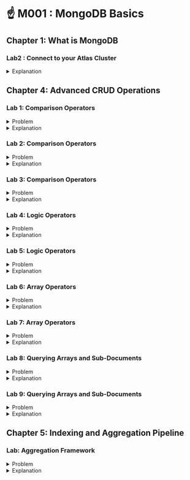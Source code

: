 # ☝ M001 : MongoDB Basics

## Chapter 1: What is MongoDB

### Lab2 : Connect to your Atlas Cluster

<details>

<summary>Explanation</summary>

1. atlas에 database 계정 생성 (<mark style="color:red;">**`username: m001-student`**</mark>`,` <mark style="color:red;">**`password: m001-mongodb-basic`**</mark>)
2. mongo shell로 mongo 클러스터 접속

```shell
mongo "mongodb+srv://sandbox.vlwl8hn.mongodb.net/admin" --username m001-student --password m001-mongodb-basic
```

</details>



## Chapter 4: Advanced CRUD Operations

### Lab 1: Comparison Operators

<details>

<summary>Problem</summary>

To complete this exercise connect to your Atlas cluster using the in-browser IDE space at the end of this chapter.

How many documents in the sample\_training.zips collection have fewer than 1000 people listed in the pop field?

Copy/paste the exact numeric value (without double quotes) of the result that you get into the response field.

</details>

<details>

<summary>Explanation</summary>

<mark style="color:green;">**8065**</mark>

To get this value use the following query:

```javascript
db.zips.find({ "pop": { "$lt": 1000 }}).count()
```

Use the $lt instead of $lte operator to exclude all documents that have exactly 1000 people listed in the pop field.

</details>



### Lab 2: Comparison Operators

<details>

<summary>Problem</summary>

To complete this exercise connect to your Atlas cluster using the in-browser IDE space at the end of this chapter.

What is the difference between the number of people born in 1998 and the number of people born after 1998 in the sample\_training.trips collection?

Enter the exact numeric value of the result that you get into the response field.

</details>

<details>

<summary>Explanation</summary>

<mark style="color:green;">**6**</mark>

You can use the following queries to get this value:

```javascript
db.trips.find({ "birth year": { "$gt": 1998 }}).count()
db.trips.find({ "birth year": 1998 }).count()
```

Use the $gt instead of $gte operator to exclude all 1998 births, and then see how many people were born in 1998 by using implicit equality, then subtract the two values to get the difference.

</details>



### Lab 3: Comparison Operators

<details>

<summary>Problem</summary>

Problem:

To complete this exercise connect to your Atlas cluster using the in-browser IDE space at the end of this chapter.

Using the sample\_training.routes collection find out which of the following statements will return all routes that have at least one stop in them?

**Attempts Remaining:**Correct Answer

Check all answers that apply:

* **`db.routes.find({ "stops": { "$gte": 0 }}).pretty()`**

<!---->

* **`db.routes.find({ "stops": { "$lt": 0 }}).pretty()`**

<!---->

* **`db.routes.find({ "stops": { "$ne": 0 }}).pretty()`**

<!---->

* **`db.routes.find({ "stops": { "$gt": 0 }}).pretty()`**

</details>

<details>

<summary>Explanation</summary>

* <mark style="color:green;">**`db.routes.find({ "stops": { "$gt": 0 }}).pretty()`**</mark>

This is **correct**.

The given query looks for strict equality where the stops field has to be greater than zero, thus excluding all zero stops.

* <mark style="color:green;">**`db.routes.find({ "stops": { "$ne": 0 }}).pretty()`**</mark>

This is **correct**.

This query will also work, given that there are no non-negative or non- numeric values in this collection. It returns all documents where the stops field is not equal to 0.

* **`db.routes.find({ "stops": { "$gte": 0 }}).pretty()`**

This is **incorrect**.

Using greater than or equal to operator will include documents where stops equal to zero making the result set invalid for this question.

* **`db.routes.find({ "stops": { "$lt": 0 }}).pretty()`**

This is **incorrect**.

There is no way to have less than zero stops for a flight, so this query yields zero results and asks for impossible information.

</details>



### Lab 4: Logic Operators

<details>

<summary>Problem</summary>

To complete this exercise connect to your Atlas cluster using the in-browser IDE space at the end of this chapter.

Before solving this exercise, make sure to undo some of the changes that we made to the zips collection earlier in the course by running the following command:

```javascript
db.zips.updateMany({ "city": "HUDSON" }, { "$inc": { "pop": -10 } })
```

How many zips in the sample\_training.zips dataset are neither over-populated nor under-populated?

In this case, we consider population of more than 1,000,000 to be over- populated and less than 5,000 to be under-populated.

Copy/paste the exact numeric value (without double quotes) of the result that you get into the response field.

</details>

<details>

<summary>Explanation</summary>

<mark style="color:green;">**11193**</mark>

To get this value use the following range query:

```javascript
db.zips.find({ "pop": { "$gte": 5000, "$lte": 1000000 }}).count()
```

You could also use the $nor operator if you want to use a logic operator like so:

```javascript
db.zips.find({ "$nor": [ { "pop": { "$lt":5000 } },
             { "pop": { "$gt": 1000000 } } ] } ).count()
```

The best operator for this case is $nor, it excludes both cases from consideration and we are left with the remaining set.

</details>



### Lab 5: Logic Operators

<details>

<summary>Problem</summary>

To complete this exercise connect to your Atlas cluster using the in-browser IDE space at the end of this chapter.

How many companies in the sample\_training.companies dataset were

either founded in 2004

* \[and] either have the _social_ category\_code \[or] _web_ category\_code,

\[or] were founded in the month of October

* \[and] also either have the _social_ category\_code \[or] _web_ category\_code?

Copy/paste the exact numeric value (without double quotes) of the result that you get into the response field.

</details>

<details>

<summary>Explanation</summary>

<mark style="color:green;">**149**</mark>

To get this value use the following query:

```javascript
db.companies.find({ "$and": [
                        { "$or": [ { "founded_year": 2004 },
                                   { "founded_month": 10 } ] },
                        { "$or": [ { "category_code": "web" },
                                   { "category_code": "social" }]}]}).count()
```

In this case, you have to use an explicit $and. There are two or statements, and to get all the companies that match the required specification both or statements have to be true at the same time.

</details>



### Lab 6: Array Operators

<details>

<summary>Problem</summary>

To complete this exercise connect to your Atlas cluster using the in-browser IDE space at the end of this chapter.

What is the name of the listing in the sample\_airbnb.listingsAndReviews dataset that accommodates more than 6 people and has exactly 50 reviews?

Copy/Paste the value of the "name" field into the response field **without** quotation marks.

</details>

<details>

<summary>Explanation</summary>

<mark style="color:green;">**Sunset Beach Lodge Retreat**</mark>

To get this value use the following query:

```javascript
db.listingsAndReviews.find({ "reviews": { "$size":50 },
                             "accommodates": { "$gt":6 }})
```

We can use the $size operator to select only the documents that have exactly 50 elements in the reviews field. This query can also run in Atlas so that it is easier to see the value of the name field right away.

</details>



### Lab 7: Array Operators

<details>

<summary>Problem</summary>

To complete this exercise connect to your Atlas cluster using the in-browser IDE space at the end of this chapter.

Using the sample\_airbnb.listingsAndReviews collection find out how many documents have the "property\_type" "House", and include "Changing table" as one of the "amenities"?

Enter the number of results to the response field.

</details>

<details>

<summary>Explanation</summary>

<mark style="color:green;">**11**</mark>

To get this value use the following query in the mongo shell:

```javascript
db.listingsAndReviews.find({ "property_type": "House",
                             "amenities": "Changing table" }).count()
```

or this query in the Atlas UI

```javascript
{"property_type": "House","amenities": "Changing table"}
```

There is no need to use any array operators in this scenario. The default MQL behavior is to return documents in which the "amenities" field contains the element "Changing table".

[\
](https://university.mongodb.com/mercury/M001/2022\_October\_11/chapter/Chapter\_4\_Advanced\_CRUD\_Operations/lesson/5f37114c04e9ffaf37b3a2e5/problem)

</details>



### Lab 8: Querying Arrays and Sub-Documents

<details>

<summary>Problem</summary>

To complete this exercise connect to your Atlas cluster using the in-browser IDE space at the end of this chapter.

How many trips in the sample\_training.trips collection started at stations that are to the west of the -74 longitude coordinate?

Longitude decreases in value as you move west.

Note: We always list the longitude first and then latitude in the coordinate pairs; i.e.

**\<field\_name>: \[ \<longitude>, \<latitude> ]**

</details>

<details>

<summary>Explanation</summary>

<mark style="color:green;">**1928**</mark>

To get this value use the following query:

```javascript
db.trips.find({ "start station location.coordinates.0": { "$lt": -74 }}).count()
```

The "start station location" has a sub-document that contains the coordinates array. To get to this coordinates array we must use use dot-notation. We can issue a range query to find all documents in this longitude. The caveat is to remember that all trips take place in NYC so the latitude value in the coordinates array will always be positive, and we don't have to worry about it when issuing a range query like this.

</details>



### Lab 9: Querying Arrays and Sub-Documents

<details>

<summary>Problem</summary>

To complete this exercise connect to your Atlas cluster using the in-browser IDE space at the end of this chapter.

How many inspections from the sample\_training.inspections collection were conducted in the city of NEW YORK?

</details>

<details>

<summary>Explanation</summary>

<mark style="color:green;">**18279**</mark>

To get this value use the following query:

COPY

```javascript
db.inspections.find({ "address.city": "NEW YORK" }).count()
```

Here we need to use dot-notation to get to the "city" field and search for all documents where this field is equal to "NEW YORK".

</details>



## Chapter 5: Indexing and Aggregation Pipeline

### Lab: Aggregation Framework

<details>

<summary>Problem</summary>

To complete this exercise connect to your Atlas cluster using the in-browser IDE space at the end of this chapter.

What room types are present in the sample\_airbnb.listingsAndReviews collection?

**Attempts Remaining:**Correct Answer

Check all answers that apply:

* Shared room

<!---->

* Entire home/apt

<!---->

* House

<!---->

* Private room

<!---->

* Apartment

<!---->

* Kitchen

<!---->

* Living Room

</details>

<details>

<summary>Explanation</summary>



* <mark style="color:green;">**Shared room**</mark>
* <mark style="color:green;">**Entire home/apt**</mark>
*   <mark style="color:green;">**Private room**</mark>

    > These are <mark style="color:green;">**correct**</mark><mark style="color:green;">.</mark>
    >
    > To get this result you need to run the following query.

```javascript
db.listingsAndReviews.aggregate([ { "$group": { "_id": "$room_type" } }])
```

* **Living Room**
* **Kitchen**
* **House**
*   **Apartment**

    > These are **incorrect**.
    >
    > Neither of these options is present in the "room\_type" field in the listingsAndReviews collection.

[\
](https://university.mongodb.com/mercury/M001/2022\_October\_11/chapter/Chapter\_5\_Indexing\_and\_Aggregation\_Pipeline/lesson/5f3744af04e9ffb9741db2b5/problem)

</details>
